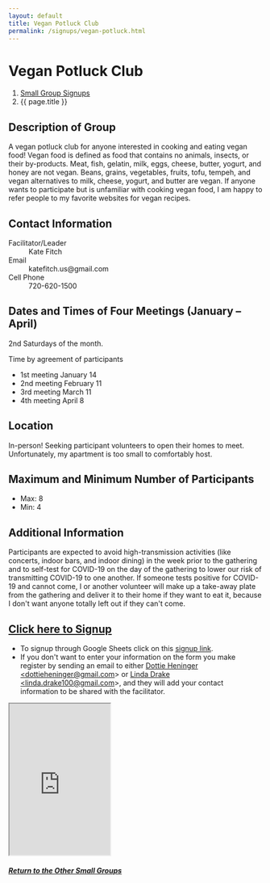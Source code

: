 ```yaml
---
layout: default
title: Vegan Potluck Club
permalink: /signups/vegan-potluck.html
---
```

# Vegan Potluck Club
<nav aria-label="breadcrumb">
  <ol class="breadcrumb">
      <li class="breadcrumb-item"><a class="noIcon" href="{{ site.baseurl }}/small-groups.html">Small Group Signups</a></li>
      <li class="breadcrumb-item active" aria-current="page">{{ page.title }}</li>
  </ol>
</nav>

## Description of Group
A vegan potluck club for anyone interested in cooking and eating vegan food!
Vegan food is defined as food that contains no animals, insects, or their 
by-products. Meat, fish, gelatin, milk, eggs, cheese, butter, yogurt, and 
honey are not vegan. Beans, grains, vegetables, fruits, tofu, tempeh, and 
vegan alternatives to milk, cheese, yogurt, and butter are vegan. If anyone 
wants to participate but is unfamiliar with cooking vegan food, I am happy to 
refer people to my favorite websites for vegan recipes.

## Contact Information
<dl> 
<dt>Facilitator/Leader</dt><dd>Kate Fitch</dd>
<dt>Email</dt><dd>katefitch.us@gmail.com</dd>
<dt>Cell Phone</dt><dd>720-620-1500</dd>
</dl>

## Dates and Times of Four Meetings (January – April)
2nd Saturdays of the month. 

Time by agreement of participants

- 1st meeting January 14
- 2nd meeting February 11 
- 3rd meeting  March 11
- 4th meeting  April 8

## Location
In-person! Seeking participant volunteers to open their homes to meet. 
Unfortunately, my apartment is too small to comfortably host.

## Maximum and Minimum Number of Participants
- Max: 8
- Min: 4

## Additional Information
Participants are expected to avoid high-transmission 
activities (like concerts, indoor bars, and indoor dining) in the week prior 
to the gathering and to self-test for COVID-19 on the day of the gathering 
to lower our risk of transmitting COVID-19 to one another. If someone tests 
positive for COVID-19 and cannot come, I or another volunteer will make up a 
take-away plate from the gathering and deliver it to their home if they want 
to eat it, because I don't want anyone totally left out if they can't come.

## [Click here to Signup](https://docs.google.com/spreadsheets/d/13uY7mjYfV7JJvmn9kiGmhsoldZy7KSadq4m_YMM4__4/edit?usp=sharing)
- To signup through Google Sheets click on this [signup link](https://docs.google.com/spreadsheets/d/13uY7mjYfV7JJvmn9kiGmhsoldZy7KSadq4m_YMM4__4/edit?usp=sharing).
- If you don't want to enter your information on the form you make register by 
  sending an email to either <a href='mailto:dottieheninger@gmail.com'>Dottie Heninger &lt;dottieheninger@gmail.com&gt;</a> or 
  <a href='mailto:linda.drake100@gmail.com'>Linda Drake &lt;linda.drake100@gmail.com&gt;</a>, and they will add 
  your contact information to be shared with the facilitator.

<div class="text-center">
  <iframe src="https://docs.google.com/spreadsheets/d/e/2PACX-1vQ4oJne_l-k7iEiqopi1yNwKqCiy0zv0cwjluQo3JKez0mCF5coJyMF-_BheyLomm3ESyQ86uAlnqGl/pubhtml?gid=198606566&amp;single=true&amp;widget=true&amp;headers=false&amp;range=A2:B10"
  width="200px"
  height="300px">
  </iframe>
</div>

<div class="text-center">
  <h5><a href="{{ site.baseurl }}/small-groups.html">Return to the Other Small Groups</a></h5>
</div>
